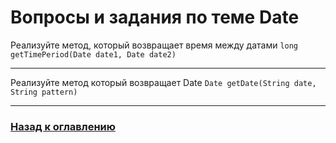 # Вопросы и задания по теме Date

Реализуйте метод, который возвращает время между датами `long getTimePeriod(Date date1, Date date2)`

---

Реализуйте метод который возвращает Date `Date getDate(String date, String pattern)`

---

### [Назад к оглавлению](./README.md)